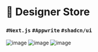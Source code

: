 # 🔖 Designer Store
### `#Next.js` `#Appwrite` `#shadcn/ui`

![image](https://github.com/mwongess/multiframe-shop/assets/86522089/c9b35e1b-a0c5-43ea-8af9-dad655845575)
![image](https://github.com/mwongess/multiframe-shop/assets/86522089/63f02c8c-a36f-4679-af33-9e548b7be541)
![image](https://github.com/user-attachments/assets/ad324d67-f33b-4d95-94fa-58c11f453487)








